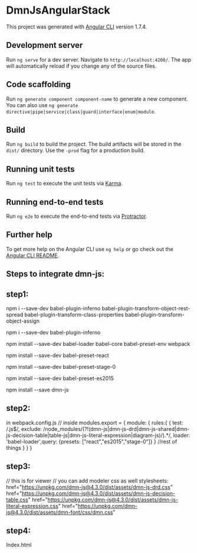 # DmnJsAngularStack

This project was generated with [Angular CLI](https://github.com/angular/angular-cli) version 1.7.4.

## Development server

Run `ng serve` for a dev server. Navigate to `http://localhost:4200/`. The app will automatically reload if you change any of the source files.

## Code scaffolding

Run `ng generate component component-name` to generate a new component. You can also use `ng generate directive|pipe|service|class|guard|interface|enum|module`.

## Build

Run `ng build` to build the project. The build artifacts will be stored in the `dist/` directory. Use the `-prod` flag for a production build.

## Running unit tests

Run `ng test` to execute the unit tests via [Karma](https://karma-runner.github.io).

## Running end-to-end tests

Run `ng e2e` to execute the end-to-end tests via [Protractor](http://www.protractortest.org/).

## Further help

To get more help on the Angular CLI use `ng help` or go check out the [Angular CLI README](https://github.com/angular/angular-cli/blob/master/README.md).
## Steps to integrate dmn-js:

## step1: 
npm i --save-dev babel-plugin-inferno babel-plugin-transform-object-rest-spread babel-plugin-transform-class-properties babel-plugin-transform-object-assign

npm i --save-dev babel-plugin-inferno

npm install --save-dev babel-loader babel-core babel-preset-env webpack

npm install --save-dev babel-preset-react

npm install --save-dev babel-preset-stage-0

npm install --save-dev babel-preset-es2015

npm install --save dmn-js


## step2:
in webpack.config.js
	      // inside 
               modules.export = {
	              module: {
                             rules:{
					    { test: /\.js$/, 
					    exclude: /node_modules\/(?!(dmn-js|dmn-js-drd|dmn-js-shared|dmn-js-decision-table|table-js|dmn-js-literal-expression|diagram-js)\/).*/,
					    loader: 'babel-loader',query: {presets: ["react","es2015","stage-0"]}
					    }
                    //rest of things
                    }
            }
        }


## step3:
   // this is for viewer // you can add modeler css as well
    stylesheets: 
   href="https://unpkg.com/dmn-js@4.3.0/dist/assets/dmn-js-drd.css"
   href="https://unpkg.com/dmn-js@4.3.0/dist/assets/dmn-js-decision-table.css"
   href="https://unpkg.com/dmn-js@4.3.0/dist/assets/dmn-js-literal-expression.css"
   href="https://unpkg.com/dmn-js@4.3.0/dist/assets/dmn-font/css/dmn.css"

## step4:
Index.html

<body >
	<div class="canvas" style="width:100vh;height:100vh ;padding-left:100px"></div>
</body>

## step-5:
In typings.d.ts

declare module 'dmn-js';

## step6:
app.component.ts

import Viewer from 'dmn-js';

    //in the class
    constructor(private http: HttpClient ){
        this.http.get('../assets/val.xml',{responseType: 'text'}).subscribe(x=>{
        var xml= x; // my DMN 1.1 xml
        //var myContainer = document.getElementsByClassName('canvas');
        var viewer = new Viewer({
         container: '.canvas'
      });

    viewer.importXML(xml, function(err) {
     console.log('*********************');
      if (err) {
        console.log('error rendering', err);
      } else {
        viewer
        .getActiveViewer()
        .get('canvas')
          .zoom('fit-viewport');
      }
    });
    });


